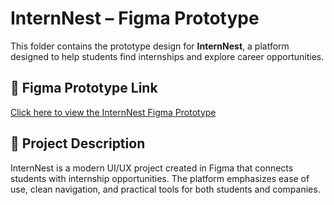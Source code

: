 # InternNest – Figma Prototype

This folder contains the prototype design for **InternNest**, a platform designed to help students find internships and explore career opportunities.

## 🔗 Figma Prototype Link

[Click here to view the InternNest Figma Prototype](https://www.figma.com/proto/T5OwFXQuOONKg8YJ6hkrsy/InternNest---Internship-Finder?type=design&node-id=1-2&t=zgEQHkpOw2ww2lvG-1&scaling=scale-down&page-id=0%3A1&starting-point-node-id=1%3A2)

## 📌 Project Description

InternNest is a modern UI/UX project created in Figma that connects students with internship opportunities. The platform emphasizes ease of use, clean navigation, and practical tools for both students and companies.

